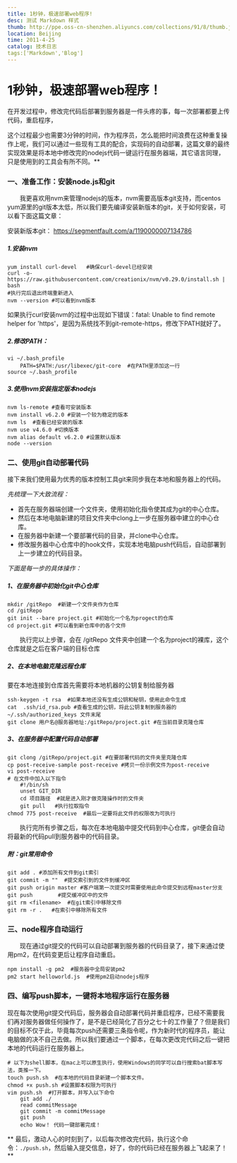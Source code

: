 ```yaml
---
title: 1秒钟，极速部署web程序!
desc: 测试 Markdown 样式
thumb: http://ppe.oss-cn-shenzhen.aliyuncs.com/collections/91/8/thumb.jpg
location: Beijing
time: 2011-4-25
catalog: 技术日志
tags:['Markdown','Blog']
---
```


# 1秒钟，极速部署web程序！

在开发过程中，修改完代码后部署到服务器是一件头疼的事，每一次部署都要上传代码，重启程序，
<!-- more -->
这个过程最少也需要3分钟的时间，作为程序员，怎么能把时间浪费在这种重复操作上呢，我们可以通过一些现有工具的配合，实现码的自动部署，这篇文章的最终实现效果是将本地中修改完的nodejs代码一键运行在服务器端，其它语言同理，只是使用到的工具会有所不同。**


### 一、准备工作：安装node.js和git

　　我更喜欢用nvm来管理nodejs的版本，nvm需要高版本git支持，而centos yum源里的git版本太低，所以我们要先编译安装新版本的git，关于如何安装，可以看下面这篇文章：

安装新版本git： https://segmentfault.com/a/1190000007134786

##### 1.安装nvm
```shell
yum install curl-devel   #确保curl-devel已经安装
curl -o- https://raw.githubusercontent.com/creationix/nvm/v0.29.0/install.sh | bash
#执行完后退出终端重新进入
nvm --version #可以看到nvm版本
```
如果执行curl安装nvm的过程中出现如下错误：fatal: Unable to find remote helper for 'https'，是因为系统找不到git-remote-https，修改下PATH就好了。

<!--more-->

##### 2.修改PATH：
```shell
vi ~/.bash_profile
    PATH=$PATH:/usr/libexec/git-core  #在PATH里添加这一行
source ~/.bash_profile
```
##### 3.使用nvm安装指定版本nodejs
```shell
nvm ls-remote #查看可安装版本
nvm install v6.2.0 #安装一个较为稳定的版本
nvm ls  #查看已经安装的版本
nvm use v4.6.0 #切换版本
nvm alias default v6.2.0 #设置默认版本
node --version  
```

### 二、使用git自动部署代码
接下来我们使用最为优秀的版本控制工具git来同步我在本地和服务器上的代码。

*先梳理一下大致流程：*
* 首先在服务器端创建一个文件夹，使用初始化指令使其成为git的中心仓库。
* 然后在本地电脑新建的项目文件夹中clong上一步在服务器中建立的中心仓库。
* 在服务器中新建一个要部署代码的目录，并clone中心仓库。
* 修改服务器中心仓库中的hook文件，实现本地电脑push代码后，自动部署到上一步建立的代码目录。

*下面是每一步的具体操作：*



##### 1、在服务器中初始化git中心仓库
```shell
mkdir /gitRepo  #新建一个文件夹作为仓库
cd /gitRepo
git init --bare project.git #初始化一个名为progect的仓库
cd project.git #可以看到新仓库中的各个文件
```
　　执行完以上步骤，会在 /gitRepo 文件夹中创建一个名为project的裸库，这个仓库就是之后在客户端的目标仓库


##### 2、在本地电脑克隆远程仓库
要在本地连接到仓库首先需要将本地机器的公钥复制给服务器
```shell
ssh-keygen -t rsa  #如果本地还没有生成公钥和秘钥，使用此命令生成
cat  .ssh/id_rsa.pub #查看生成的公钥，将此公钥复制到服务器的 ~/.ssh/authorized_keys 文件末尾
git clone 用户名@服务器地址:/gitRepo/project.git #在当前目录克隆仓库
```
##### 3、在服务器中配置代码自动部署
```shell
git clong /gitRepo/project.git #在要部署代码的文件夹里克隆仓库
cp post-receive-sample post-receive #拷贝一份示例文件为post-receive
vi post-receive
# 在文件中加入以下指令
    #!/bin/sh
    unset GIT_DIR
    cd 项目路径  #就是进入刚才做克隆操作时的文件夹
    git pull   #执行拉取指令
chmod 775 post-receive  #最后一定要将此文件的权限改为可执行
```
　　执行完所有步骤之后，每次在本地电脑中提交代码到中心仓库，git便会自动将最新的代码pull到服务器中的代码目录。

##### 附：git常用命令
```shell
git add . #添加所有文件到git索引
git commit -m ""  #提交索引到的文件到缓冲区
git push origin master #客户端第一次提交时需要使用此命令提交到远程master分支
git push        #提交缓冲区中的文件
git rm <filename>  #在git索引中移除文件
git rm -r .   #在索引中移除所有文件
```

### 三、node程序自动运行
　　现在通过git提交的代码可以自动部署到服务器的代码目录了，接下来通过使用pm2，在代码变更后让程序自动重启。

```shell
npm install -g pm2  #服务器中全局安装pm2
pm2 start helloworld.js  #使用pm2启动nodejs程序
```

### 四、编写push脚本，一键将本地程序运行在服务器

现在每次使用git提交代码后，服务器会自动部署代码并重启程序，已经不需要我们再对服务器做任何操作了，是不是已经简化了百分之七十的工作量了？但是我们的目标不仅于此，毕竟每次push还需要三条指令呢，作为新时代的程序员，能让电脑做的决不自己去做。所以我们要通过一个脚本，在每次更改完代码之后一键把本地的代码运行在服务器上。

```shell
# 以下为shell脚本，在mac上可以原生执行，使用Windows的同学可以自行搜索bat脚本写法，类推一下。
touch push.sh  #在本地的代码目录新建一个脚本文件。
chmod +x push.sh #设置脚本权限为可执行
vim push.sh  #打开脚本，并写入以下命令
    git add ./
    read commitMessage  
    git commit -m commitMessage  
    git push
    echo Wow！ 代码一键部署完成！

```
** 最后，激动人心的时刻到了，以后每次修改完代码，执行这个命令：`./push.sh`，然后输入提交信息，好了，你的代码已经在服务器上飞起来了！**
